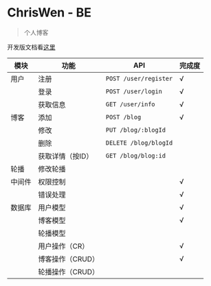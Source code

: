 # ChrisWen - BE

> 个人博客

开发版文档看[这里](/doc/api.md)

|模块|功能|API|完成度|
|---|---|---|---|
|用户|注册|`POST /user/register`|√|
||登录|`POST /user/login`|√|
||获取信息|`GET /user/info`|√|
|博客|添加|`POST /blog`|√|
||修改|`PUT /blog/:blogId`||
||删除|`DELETE /blog/blogId`||
||获取详情（按ID）|`GET /blog/blog:id`||
|轮播|修改轮播|||
|中间件|权限控制||√|
||错误处理||√|
|数据库|用户模型||√|
||博客模型||√|
||轮播模型|||
||用户操作（CR）||√|
||博客操作（CRUD）||√|
||轮播操作（CRUD）|||